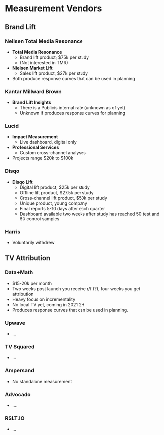 # Measurement Vendors

## Brand Lift&#x20;

### Neilsen Total Media Resonance

* **Total Media Resonance**
  * Brand lift product; $75k per study
  * (Not interested in TMR)&#x20;
* **Nielsen Market Lift**
  * Sales lift product, $27k per study
* Both produce response curves that can be used in planning

### Kantar Millward Brown

* **Brand Lift Insights**
  * There is a Publicis internal rate (unknown as of yet)
  * Unknown if produces response curves for planning

### Lucid

* **Impact Measurement**
  * Live dashboard, digital only
* **Professional Services**
  * Custom cross-channel analyses
* Projects range $20k to $100k

### Disqo

* **Disqo Lift**
  * Digital lift product, $25k per study
  * Offline lift product, $27.5k per study
  * Cross-channel lift product, $50k per study
  * Unique product, young company
  * Final reports 5-10 days after each quarter
  * Dashboard available two weeks after study has reached 50 test and 50 control samples

### Harris

* Voluntarily withdrew

## TV Attribution

### Data+Math

* $15-20k per month
* Two weeks post launch you receive r/f (?), four weeks you get attribution
* Heavy focus on incrementality
* No local TV yet, coming in 2021 2H
* Produces response curves that can be used in planning.

### Upwave

* ...

### TV Squared

* ...

### Ampersand

* No standalone measurement

### Advocado

* ....

### RSLT.IO

* ...
